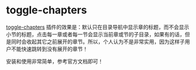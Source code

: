 # toggle-chapters

[toggle-chapters](https://www.npmjs.com/package/gitbook-plugin-toggle-chapters) 插件的效果是：默认只在目录导航中显示章的标题，而不会显示小节的标题，点击每一章或者每一节会显示当前章或节的子目录，如果有的话，但是同时会收起其它之前展开的章节。所以，个人认为不是非常实用，因为这样子用户不能快速跳转到没有展开的章节！

安装和使用非常简单，参考官方文档即可！